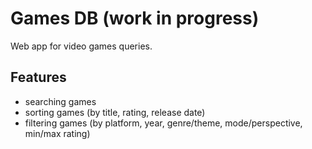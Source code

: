 # Games DB (work in progress)

Web app for video games queries.

## Features

- searching games
- sorting games (by title, rating, release date)
- filtering games (by platform, year, genre/theme, mode/perspective, min/max rating)